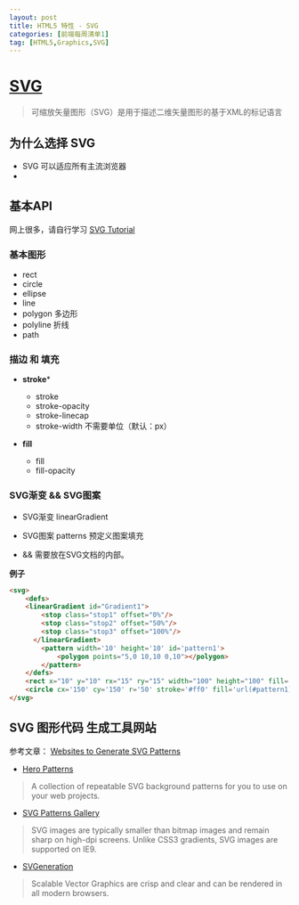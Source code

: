 ```yaml
---
layout: post
title: HTML5 特性 - SVG
categories: [前端每周清单1]
tag: [HTML5,Graphics,SVG]
---
```


# [SVG](https://developer.mozilla.org/en-US/docs/Web/SVG)

> 可缩放矢量图形（SVG）是用于描述二维矢量图形的基于XML的标记语言

## 为什么选择 SVG

- SVG 可以适应所有主流浏览器
- 

## 基本API

网上很多，请自行学习 [SVG Tutorial](https://developer.mozilla.org/en-US/docs/Web/SVG/Tutorial)

### 基本图形
- rect
- circle
- ellipse
- line
- polygon  多边形
- polyline 折线
- path

### 描边 和 填充

* **stroke***
    - stroke
    - stroke-opacity
    - stroke-linecap
    - stroke-width 不需要单位（默认：px）

* **fill**

    - fill 
    - fill-opacity

### SVG渐变 && SVG图案 

- SVG渐变 linearGradient
- SVG图案 patterns 预定义图案填充

- <linearGradient> && <pattern>需要放在SVG文档的<defs>内部。


**例子**

```html
<svg>
    <defs>
    <linearGradient id="Gradient1">
        <stop class="stop1" offset="0%"/>
        <stop class="stop2" offset="50%"/>
        <stop class="stop3" offset="100%"/>
      </linearGradient>
        <pattern width='10' height='10' id='pattern1'> 
            <polygon points="5,0 10,10 0,10"></polygon>
        </pattern>
    </defs>
    <rect x="10" y="10" rx="15" ry="15" width="100" height="100" fill='url(#Gradient1)' />
    <circle cx='150' cy='150' r='50' stroke='#ff0' fill='url(#pattern1)' />
</svg>
```



## SVG 图形代码 生成工具网站

参考文章： [Websites to Generate SVG Patterns](https://css-tricks.com/websites-generate-svg-patterns)

- [Hero Patterns](http://www.heropatterns.com/)
> A collection of repeatable SVG background patterns for you to use on your web projects.
- [SVG Patterns Gallery](https://philiprogers.com/svgpatterns/)
> SVG images are typically smaller than bitmap images and remain sharp on high-dpi screens. Unlike CSS3 gradients, SVG images are supported on IE9.

- [SVGeneration](http://www.svgeneration.com/)
> Scalable Vector Graphics are crisp and clear and can be rendered in all modern browsers.